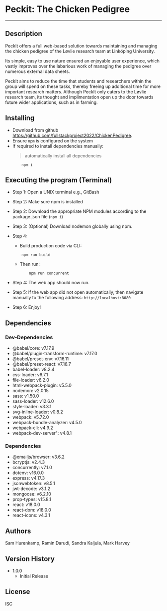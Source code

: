 # Peckit: The Chicken Pedigree
---

## Description
PeckIt offers a full web-based solution towards maintaining and managing the chicken pedigree of the Løvlie research team at Linköping University.

Its simple, easy to use nature ensured an enjoyable user experience, which vastly improves over the labarious work of managing the pedigree over numerous external data sheets.

PeckIt aims to reduce the time that students and researchers within the group will spend on these tasks, thereby freeing up additional time for more important research matters.
Although PeckIt only caters to the Løvlie research team, its thought and implimentation open up the door towards future wider applications, such as in farming.


## Installing
* Download from github https://github.com/fullstackproject2022/ChickenPedigree.
* Ensure `npm` is configured on the system
* If required to install dependencies manually:
	> automatically install all dependencies
	```
		npm i
	```

## Executing the program (Terminal)
* Step 1: Open a UNIX terminal e.g., GitBash
* Step 2: Make sure npm is installed
* Step 2: Download the appropriate NPM modules according to the package.json file (`npm i`)
* Step 3: (Optional) Download nodemon globally using npm.
* Step 4:
	* Build production code via CLI:
	```
		npm run build
	```
	* Then run:
		```
			npm run concurrent
		```	
			
* Step 4: The web app should now run.
* Step 5: If the web app did not open automatically, then navigate manually to the following address:
			```
				http://localhost:8080
			```
* Step 6: Enjoy!

## Dependencies

### Dev-Dependencies
* @babel/core: v7.17.9
* @babel/plugin-transform-runtime: v7.17.0
* @babel/preset-env: v7.16.11
* @babel/preset-react: v7.16.7
* babel-loader: v8.2.4
* css-loader: v6.7.1
* file-loader: v6.2.0
* html-webpack-plugin: v5.5.0
* nodemon: v2.0.15
* sass: v1.50.0
* sass-loader: v12.6.0
* style-loader: v3.3.1
* svg-inline-loader: v0.8.2
* webpack: v5.72.0
* webpack-bundle-analyzer: v4.5.0
* webpack-cli: v4.9.2
* webpack-dev-server": v4.8.1


### Dependencies
* @emailjs/browser: v3.6.2
* bcryptjs: v2.4.3
* concurrently: v7.1.0
* dotenv: v16.0.0
* express: v4.17.3
* jsonwebtoken: v8.5.1
* jwt-decode: v3.1.2
* mongoose: v6.2.10
* prop-types: v15.8.1
* react: v18.0.0
* react-dom: v18.0.0
* react-icons: v4.3.1

## Authors
Sam Hurenkamp, Ramin Darudi, Sandra Kaljula, Mark Harvey

## Version History
* 1.0.0
    * Initial Release

## License
ISC
